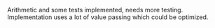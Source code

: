 Arithmetic and some tests implemented, needs more testing. Implementation uses a lot of value passing which could be optimized.